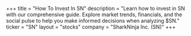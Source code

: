 +++
title = "How To Invest In SN"
description = "Learn how to invest in SN with our comprehensive guide. Explore market trends, financials, and the social pulse to help you make informed decisions when analyzing $SN."
ticker = "SN"
layout = "stocks"
company = "SharkNinja Inc. (SN)"
+++

